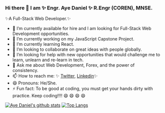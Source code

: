 ### Hi there 👋 I am ✨ Engr. Aye Daniel ✨ R.Engr (COREN), MNSE. 
✨A Full-Stack Web Developer.✨

<!--
**Alaska01/Alaska01** is a ✨ _special_ ✨ repository because its `README.md` (this file) appears on your GitHub profile.

Here are some ideas to get you started: -->

- 🔭 I’m currently available for hire and I am looking for Full-Stack Web Development opportunities.
- 🔭 I’m currently working on my JavaScript Capstone Project.
- 🌱 I’m currently learning React.
- 👯 I’m looking to collaborate on great ideas with people globally.
- 🤔 I’m looking for help with new opportunities that would challenge me to learn, unlearn and re-learn in tech.
- 💬 Ask me about Web Development, Forex, and the power of consistency.
- 📫 How to reach me: ✨ [Twitter](https://twitter.com/AyeAsoo), [Linkedin](https://www.linkedin.com/in/daniel-asoo-aye/)✨ 
- 😄 Pronouns: He/She.
- ⚡ Fun fact: To be good at coding, you must get your hands dirty with practice. Keep coding!!!! 😄 😄 😄 😄 

[![Aye Daniel's github stats](https://github-readme-stats.vercel.app/api?username=Alaska01&show_icons=true&theme=radical)](https://github.com/Alaska01/github-readme-stats)  [![Top Langs](https://github-readme-stats.vercel.app/api/top-langs/?username=Alaska01&show_icons=true&theme=radical&layout=compact)](https://github.com/Alaska01/github-readme-stats)
